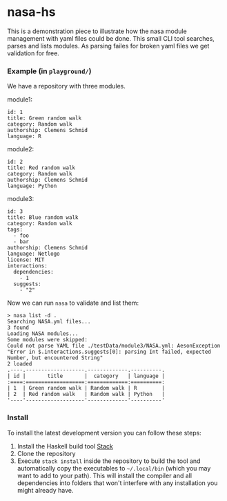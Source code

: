 # nasa-hs

This is a demonstration piece to illustrate how the nasa module management with yaml files could be done. This small CLI tool searches, parses and lists modules. As parsing failes for broken yaml files we get validation for free.

### Example (in `playground/`)

We have a repository with three modules.

module1: 
```
id: 1
title: Green random walk
category: Random walk
authorship: Clemens Schmid
language: R
```

module2:
```
id: 2
title: Red random walk
category: Random walk
authorship: Clemens Schmid
language: Python
```

module3:
```
id: 3
title: Blue random walk
category: Random walk
tags:
  - foo
  - bar
authorship: Clemens Schmid
language: Netlogo
license: MIT
interactions:
  dependencies:
    - 1
  suggests:
    - "2"
```

Now we can run `nasa` to validate and list them: 

```
> nasa list -d .
Searching NASA.yml files... 
3 found
Loading NASA modules... 
Some modules were skipped:
Could not parse YAML file ./testData/module3/NASA.yml: AesonException 
"Error in $.interactions.suggests[0]: parsing Int failed, expected Number, but encountered String"
2 loaded
.----.-------------------.-------------.----------.
| id |       title       |  category   | language |
:====:===================:=============:==========:
| 1  | Green random walk | Random walk | R        |
| 2  | Red random walk   | Random walk | Python   |
'----'-------------------'-------------'----------'
```

### Install

To install the latest development version you can follow these steps:

1. Install the Haskell build tool [Stack](https://docs.haskellstack.org/en/stable/README/)
2. Clone the repository
3. Execute `stack install` inside the repository to build the tool and automatically copy the executables to `~/.local/bin` (which you may want to add to your path). This will install the compiler and all dependencies into folders that won't interfere with any installation you might already have.
